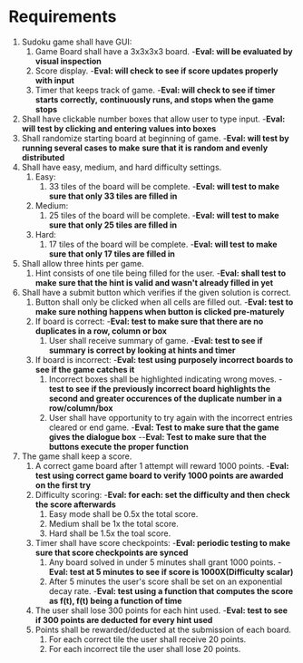 # Requirements
 
1. Sudoku game shall have GUI:
	1. Game Board shall have a 3x3x3x3 board.
        -**Eval: will be evaluated by visual inspection**
    2. Score display.
        -**Eval: will check to see if score updates properly with input**
    3. Timer that keeps track of game.
        -**Eval: will check to see if timer starts correctly,**
            **continuously runs, and stops when the game stops**
2. Shall have clickable number boxes that allow user to type input.
    -**Eval: will test by clicking and entering values into boxes**
3. Shall randomize starting board at beginning of game.
    -**Eval: will test by running several cases to make**
        **sure that it is random and evenly distributed**
4. Shall have easy, medium, and hard difficulty settings.
    1. Easy:
        1. 33 tiles of the board will be complete.
            -**Eval: will test to make sure that only 33 tiles are filled in**
    2. Medium:
        1. 25 tiles of the board will be complete.
            -**Eval: will test to make sure that only 25 tiles are filled in**
    3. Hard:
        1. 17 tiles of the board will be complete.
            -**Eval: will test to make sure that only 17 tiles are filled in**
5. Shall allow three hints per game.
    1. Hint consists of one tile being filled for the user.
        -**Eval: shall test to make sure that the hint is valid and wasn't already filled in yet**
6. Shall have a submit button which verifies if the given solution is correct.
    1. Button shall only be clicked when all cells are filled out.
    -**Eval: test to make sure nothing happens when button is clicked pre-maturely**
    2. If board is correct:
        -**Eval: test to make sure that there are no duplicates in a row, column or box**
        1. User shall receive summary of game.
            -**Eval: test to see if summary is correct by looking at hints and timer**
    3. If board is incorrect:
        -**Eval: test using purposely incorrect boards to see if the game catches it**
        1. Incorrect boxes shall be highlighted indicating wrong moves.
            -**test to see if the previously incorrect board highlights the second and greater occurences of the duplicate number in a row/column/box**
        2. User shall have opportunity to try again with the incorrect entries cleared or end game.
            -**Eval: Test to make sure that the game gives the dialogue box**
                --**Eval: Test to make sure that the buttons execute the proper function**
7. The game shall keep a score.
    1. A correct game board after 1 attempt will reward 1000 points.
        -**Eval: test using correct game board to verify 1000 points are awarded on the first try**
    2. Difficulty scoring:
        -**Eval: for each: set the difficulty and then check the score afterwards**
        1. Easy mode shall be 0.5x the total score. 
        2. Medium shall be 1x the total score.
        3. Hard shall be 1.5x the toal score.
    3. Timer shall have score checkpoints:
        -**Eval: periodic testing to make sure that score checkpoints are synced**
        1. Any board solved in under 5 minutes shall grant 1000 points.
            -**Eval: test at 5 minutes to see if score is 1000X(Difficulty scalar)**
        2. After 5 minutes the user's score shall be set on an exponential decay rate.
            -**Eval: test using a function that computes the score as f(t), f(t) being a function of time**
    4. The user shall lose 300 points for each hint used.
        -**Eval: test to see if 300 points are deducted for every hint used**
    5. Points shall be rewarded/deducted at the submission of each board.
        1. For each correct tile the user shall receive 20 points.
        2. For each incorrect tile the user shall lose 20 points.
